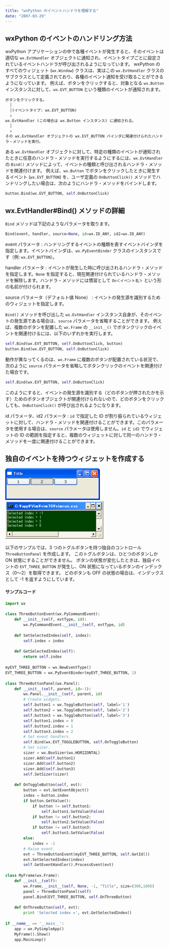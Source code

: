 ```yaml
---
title: "wxPython のイベントハンドラを理解する"
date: "2007-03-29"
---
```


wxPython のイベントのハンドリング方法
----

wxPython アプリケーションの中で各種イベントが発生すると、そのイベントは適切な `wx.EvtHandler` オブジェクトに通知され、イベントタイプごとに設定されているイベントハンドラが呼び出されるようになっています。
wxPython のすべてのウィジェット (`wx.Window`) クラスは、実はこの `wx.EvtHandler` クラスのサブクラスとして定義されており、各種のイベント通知を受け取ることができるようになっています。
例えば、ボタンをクリックすると、対象となる `wx.Button` インスタンスに対して、`wx.EVT_BUTTON` という種類のイベントが通知されます。

~~~
ボタンをクリックする。
  │
  │(イベントタイプ: wx.EVT_BUTTON)
  ↓
wx.EvtHandler (この場合は wx.Button インスタンス) に通知される。
  │
  ↓
その wx.EvtHandler オブジェクトの wx.EVT_BUTTON バインダに関連付けられたハンドラ・メソッドを実行。
~~~

ある `wx.EvtHandler` オブジェクトに対して、特定の種類のイベントが通知されたときに任意のハンドラ・メソッドを実行するようにするには、`wx.EvtHandler` の `Bind()` メソッドによって、イベントの種類と呼び出されるハンドラ・メソッドを関連付けます。
例えば、`wx.Button` でボタンをクリックしたときに発生するイベント (`wx.EVT_BUTTON`) を、ユーザ定義の `OnButtonClick()` メソッドでハンドリングしたい場合は、次のようにハンドラ・メソッドをバインドします。

~~~ python
button.Bind(wx.EVT_BUTTON, self.OnButtonClick)
~~~


wx.EvtHandler#Bind() メソッドの詳細
----

`Bind` メソッドは下記のようなパラメータを取ります。

~~~ python
Bind(event, handler, source=None, id=wx.ID_ANY, id2=wx.ID_ANY)
~~~

event パラメータ
: ハンドリングするイベントの種類を表すイベントバインダを指定します。イベントバインダは、`wx.PyEventBinder` クラスのインスタンスです（例: `wx.EVT_BUTTON`）。

handler パラメータ
: イベントが発生した時に呼び出されるハンドラ・メソッドを指定します。`None` を指定すると、現在関連付けられているハンドラ・メソッドを解除します。ハンドラ・メソッドには慣習として `On＜イベント名＞` という形の名前が付けられます。

source パラメータ（デフォルト値 None）
: イベントの発生源を識別するためのウィジェットを指定します。

`Bind()` メソッドを呼び出した `wx.EvtHandler` インスタンス自身が、そのイベントの発生源である場合は、`source` パラメータを省略することができます。
例えば、複数のボタンを配置した `wx.Frame` の `__init__()` でボタンクリックのイベントを関連付けるには、以下のいずれかを実行します。

~~~ python
self.Bind(wx.EVT_BUTTON, self.OnButtonClick, button)
button.Bind(wx.EVT_BUTTON, self.OnButtonClick)
~~~

動作が異なってくるのは、`wx.Frame` に複数のボタンが配置されている状況で、次のように `source` パラメータを省略してボタンクリックのイベントを関連付けた場合です。

~~~ python
self.Bind(wx.EVT_BUTTON, self.OnButtonClick)
~~~

このようにすると、イベントの発生源を識別する（どのボタンが押されたかを示す）ためのボタンオブジェクトが関連付けられないので、どのボタンをクリックしても、`OnButtonClick()` が呼び出されるようになります。

id パラメータ、id2 パラメータ
: `id` で指定した ID が割り振られているウィジェットに対して、ハンドラ・メソッドを関連付けることができます。このパラメータを使用する場合は、`source` パラメータは使用しません。`id` と `id2` でウィジェットの ID の範囲を指定すると、複数のウィジェットに対して同一のハンドラ・メソッドを一度に関連付けることができます。


独自のイベントを持つウィジェットを作成する
----

![./image/20070419-original_event.png](./image/20070419-original_event.png)
![./image/20070419-original_event2.png](./image/20070419-original_event2.png)

以下のサンプルでは、3 つのトグルボタンを持つ独自のコントロール `ThreeButtonPanel` を作成します。
このトグルボタンは、ひとつのボタンしか ON 状態にすることができません。
ボタンの状態が変化したときは、独自イベントの `EVT_THREE_BUTTON` が発生し、ON 状態になっているボタンのインデックス（0～2）を取得できます。
どのボタンも OFF の状態の場合は、インデックスとして -1 を返すようにしています。

#### サンプルコード

~~~ python
import wx

class ThreeButtonEvent(wx.PyCommandEvent):
    def __init__(self, evtType, id):
        wx.PyCommandEvent.__init__(self, evtType, id)

    def SetSelectedIndex(self, index):
        self.index = index

    def GetSelectedIndex(self):
        return self.index

myEVT_THREE_BUTTON = wx.NewEventType()
EVT_THREE_BUTTON = wx.PyEventBinder(myEVT_THREE_BUTTON, 1)

class ThreeButtonPanel(wx.Panel):
    def __init__(self, parent, id=-1):
        wx.Panel.__init__(self, parent, id)
        # Create widgets.
        self.button1 = wx.ToggleButton(self, label='1')
        self.button2 = wx.ToggleButton(self, label='2')
        self.button3 = wx.ToggleButton(self, label='3')
        self.button1.index = 0
        self.button2.index = 1
        self.button3.index = 2
        # Set event handlers.
        self.Bind(wx.EVT_TOGGLEBUTTON, self.OnToggleButton)
        # Set sizer.
        sizer = wx.BoxSizer(wx.HORIZONTAL)
        sizer.Add(self.button1)
        sizer.Add(self.button2)
        sizer.Add(self.button3)
        self.SetSizer(sizer)

    def OnToggleButton(self, evt):
        button = evt.GetEventObject()
        index = button.index
        if button.GetValue():
            if button != self.button1:
                self.button1.SetValue(False)
            if button != self.button2:
                self.button2.SetValue(False)
            if button != self.button3:
                self.button3.SetValue(False)
        else:
            index = -1
        # Raise event.
        evt = ThreeButtonEvent(myEVT_THREE_BUTTON, self.GetId())
        evt.SetSelectedIndex(index)
        self.GetEventHandler().ProcessEvent(evt)

class MyFrame(wx.Frame):
    def __init__(self):
        wx.Frame.__init__(self, None, -1, "Title", size=(300,100))
        panel = ThreeButtonPanel(self)
        panel.Bind(EVT_THREE_BUTTON, self.OnThreeButton)

    def OnThreeButton(self, evt):
        print 'Selected index =', evt.GetSelectedIndex()

if __name__ == '__main__':
    app = wx.PySimpleApp()
    MyFrame().Show()
    app.MainLoop()
~~~

